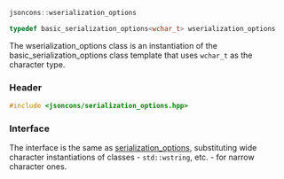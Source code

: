 ```c++
jsoncons::wserialization_options

typedef basic_serialization_options<wchar_t> wserialization_options
```
The wserialization_options class is an instantiation of the basic_serialization_options class template that uses `wchar_t` as the character type.

### Header

```c++
#include <jsoncons/serialization_options.hpp>
```

### Interface

The interface is the same as [serialization_options](serialization_options), substituting wide character instantiations of classes - `std::wstring`, etc. - for narrow character ones.
